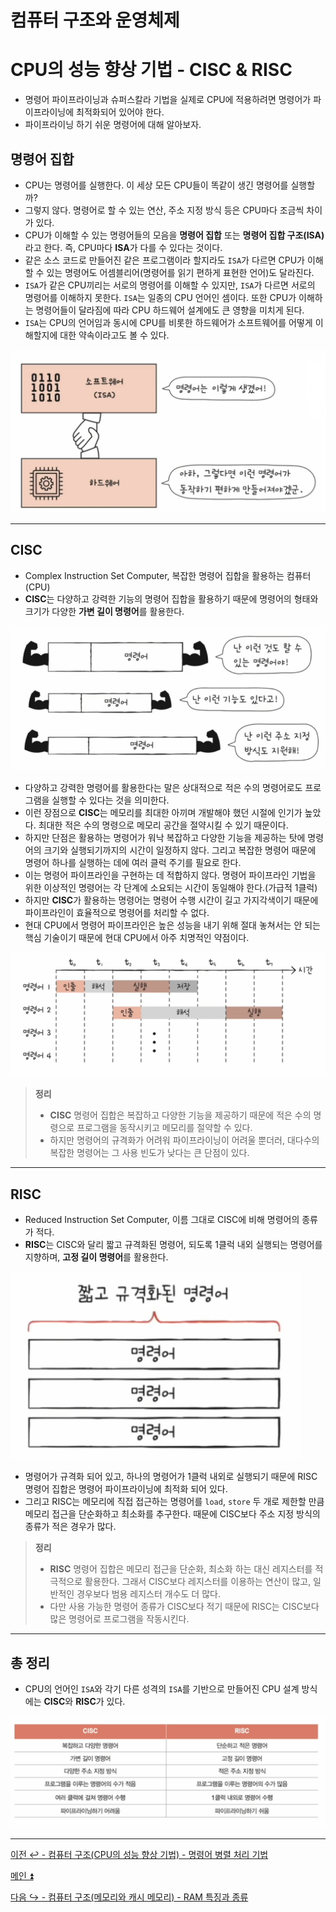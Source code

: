 # 컴퓨터 구조와 운영체제

# CPU의 성능 향상 기법 - CISC & RISC

- 명령어 파이프라이닝과 슈퍼스칼라 기법을 실제로 CPU에 적용하려면 명령어가 파이프라이닝에 최적화되어 있어야 한다.
- 파이프라이닝 하기 쉬운 명령어에 대해 알아보자.

## 명령어 집합

- CPU는 명령어를 실행한다. 이 세상 모든 CPU들이 똑같이 생긴 명령어를 실행할까?
- 그렇지 않다. 명령어로 할 수 있는 연산, 주소 지정 방식 등은 CPU마다 조금씩 차이가 있다.
- CPU가 이해할 수 있는 명령어들의 모음을 **명령어 집합** 또는 **명령어 집합 구조(ISA)** 라고 한다. 즉, CPU마다 **ISA**가 다를 수 있다는 것이다.
- 같은 소스 코드로 만들어진 같은 프로그램이라 할지라도 `ISA`가 다르면 CPU가 이해할 수 있는 명령어도 어셈블리어(명령어를 읽기 편하게 표현한 언어)도 달라진다.
- `ISA`가 같은 CPU끼리는 서로의 명령어를 이해할 수 있지만, `ISA`가 다르면 서로의 명령어를 이해하지 못한다. `ISA`는 일종의 CPU 언어인 셈이다. 또한 CPU가 이해하는 명령어들이 달라짐에 따라 CPU 하드웨어 설계에도 큰 영향을 미치게 된다. 
- `ISA`는 CPU의 언어임과 동시에 CPU를 비롯한 하드웨어가 소프트웨어를 어떻게 이해할지에 대한 약속이라고도 볼 수 있다.

![img_12.png](image_1/img_12.png)

---

## CISC

- Complex Instruction Set Computer, 복잡한 명령어 집합을 활용하는 컴퓨터(CPU)
- **CISC**는 다양하고 강력한 기능의 명령어 집합을 활용하기 때문에 명령어의 형태와 크기가 다양한 **가변 길이 명령어**를 활용한다.

![img_13.png](image_1/img_13.png)

- 다양하고 강력한 명령어를 활용한다는 말은 상대적으로 적은 수의 명령어로도 프로그램을 실행할 수 있다는 것을 의미한다.
- 이런 장점으로 **CISC**는 메모리를 최대한 아끼며 개발해야 했던 시절에 인기가 높았다. 최대한 적은 수의 명령으로 메모리 공간을 절약시킬 수 있기 때문이다.
- 하지만 단점은 활용하는 명령어가 워낙 복잡하고 다양한 기능을 제공하는 탓에 명령어의 크기와 실행되기까지의 시간이 일정하지 않다. 그리고 복잡한 명령어 때문에 명령어 하나를
    실행하는 데에 여러 클럭 주기를 필요로 한다.
- 이는 명령어 파이프라인을 구현하는 데 적합하지 않다. 명령어 파이프라인 기법을 위한 이상적인 명령어는 각 단계에 소요되는 시간이 동일해야 한다.(가급적 1클럭)
- 하지만 **CISC**가 활용하는 명령어는 명령어 수행 시간이 길고 가지각색이기 때문에 파이프라인이 효율적으로 명령어를 처리할 수 없다.
- 현대 CPU에서 명령어 파이프라인은 높은 성능을 내기 위해 절대 놓쳐서는 안 되는 핵심 기술이기 때문에 현대 CPU에서 아주 치명적인 약점이다.

![img_14.png](image_1/img_14.png)

> **정리**
> 
> - **CISC** 명령어 집합은 복잡하고 다양한 기능을 제공하기 때문에 적은 수의 명령으로 프로그램을 동작시키고 메모리를 절약할 수 있다.
> - 하지만 명령어의 규격화가 어려워 파이프라이닝이 어려울 뿐더러, 대다수의 복잡한 명령어는 그 사용 빈도가 낮다는 큰 단점이 있다.

---

## RISC

- Reduced Instruction Set Computer, 이름 그대로 CISC에 비해 명령어의 종류가 적다.
- **RISC**는 CISC와 달리 짧고 규격화된 명령어, 되도록 1클럭 내외 실행되는 명령어를 지향하며, **고정 길이 명령어**를 활용한다.

![img_15.png](image_1/img_15.png)

- 명령어가 규격화 되어 있고, 하나의 명령어가 1클럭 내외로 실행되기 때문에 RISC 명령어 집합은 명령어 파이프라이닝에 최적화 되어 있다.
- 그리고 RISC는 메모리에 직접 접근하는 명령어를 `load`, `store` 두 개로 제한할 만큼 메모리 접근을 단순화하고 최소화를 추구한다. 때문에 CISC보다 주소 지정 방식의 종류가 적은 경우가 많다.

> **정리**
> 
> - **RISC** 명령어 집합은 메모리 접근을 단순화, 최소화 하는 대신 레지스터를 적극적으로 활용한다. 그래서 CISC보다 레지스터를 이용하는 연산이 많고, 일반적인 경우보다 범용
>   레지스터 개수도 더 많다.
> - 다만 사용 가능한 명령어 종류가 CISC보다 적기 때문에 RISC는 CISC보다 많은 명령어로 프로그램을 작동시킨다.

---

## 총 정리

- CPU의 언어인 `ISA`와 각기 다른 성격의 `ISA`를 기반으로 만들어진 CPU 설계 방식에는 **CISC**와 **RISC**가 있다.

![img_16.png](image_1/img_16.png)

---

[이전 ↩️ - 컴퓨터 구조(CPU의 성능 향상 기법) - 명령어 병렬 처리 기법](https://github.com/genesis12345678/TIL/blob/main/cs/cpu/Parallelism.md)

[메인 ⏫](https://github.com/genesis12345678/TIL/blob/main/cs/Main.md)

[다음 ↪️ - 컴퓨터 구조(메모리와 캐시 메모리) - RAM 특징과 종류](https://github.com/genesis12345678/TIL/blob/main/cs/memory/Ram.md)